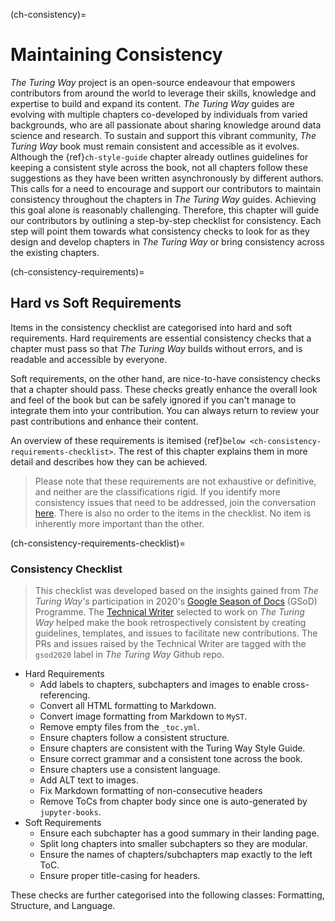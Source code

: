 (ch-consistency)=
# Maintaining Consistency

_The Turing Way_ project is an open-source endeavour that empowers contributors from around the world to leverage their skills, knowledge and expertise to build and expand its content.
_The Turing Way_ guides are evolving with multiple chapters co-developed by individuals from varied backgrounds, who are all passionate about sharing knowledge around data science and research.
To sustain and support this vibrant community, _The Turing Way_ book must remain consistent and accessible as it evolves. 
Although the {ref}`ch-style-guide` chapter already outlines guidelines for keeping a consistent style across the book, not all chapters follow these suggestions as they have been written asynchronously by different authors. 
This calls for a need to encourage and support our contributors to maintain consistency throughout the chapters in _The Turing Way_ guides. 
Achieving this goal alone is reasonably challenging. 
Therefore, this chapter will guide our contributors by outlining a step-by-step checklist for consistency.
Each step will point them towards what consistency checks to look for as they design and develop chapters in _The Turing Way_ or bring consistency across the existing chapters.

(ch-consistency-requirements)=
## Hard vs Soft Requirements

Items in the consistency checklist are categorised into hard and soft requirements. 
Hard requirements are essential consistency checks that a chapter must pass so that _The Turing Way_ builds without errors, and is readable and accessible by everyone.

Soft requirements, on the other hand, are nice-to-have consistency checks that a chapter should pass. 
These checks greatly enhance the overall look and feel of the book but can be safely ignored if you can't manage to integrate them into your contribution.
You can always return to review your past contributions and enhance their content.

An overview of these requirements is itemised {ref}`below <ch-consistency-requirements-checklist>`. The rest of this chapter explains them in more detail and describes how they can be achieved.

> Please note that these requirements are not exhaustive or definitive, and neither are the classifications rigid. 
> If you identify more consistency issues that need to be addressed, join the conversation [here](https://github.com/alan-turing-institute/the-turing-way/issues/1174). 
> There is also no order to the items in the checklist. 
> No item is inherently more important than the other.

(ch-consistency-requirements-checklist)=
### Consistency Checklist

> This checklist was developed based on the insights gained from _The Turing Way's_ participation in 2020's [Google Season of Docs](https://developers.google.com/season-of-docs) (GSoD) Programme.
> The [Technical Writer](https://github.com/paulowoicho) selected to work on _The Turing Way_ helped make the book retrospectively consistent by creating guidelines, templates, and issues to facilitate new contributions.
> The PRs and issues raised by the Technical Writer are tagged with the `gsod2020` label in _The Turing Way_ Github repo.

- Hard Requirements
  - Add labels to chapters, subchapters and images to enable cross-referencing.
  - Convert all HTML formatting to Markdown.
  - Convert image formatting from Markdown to `MyST`.
  - Remove empty files from the `_toc.yml`.
  - Ensure chapters follow a consistent structure.
  - Ensure chapters are consistent with the Turing Way Style Guide.
  - Ensure correct grammar and a consistent tone across the book.
  - Ensure chapters use a consistent language.
  - Add ALT text to images.
  - Fix Markdown formatting of non-consecutive headers
  - Remove ToCs from chapter body since one is auto-generated by `jupyter-books`.
- Soft Requirements
  - Ensure each subchapter has a good summary in their landing page.
  - Split long chapters into smaller subchapters so they are modular.
  - Ensure the names of chapters/subchapters map exactly to the left ToC.
  - Ensure proper title-casing for headers.

These checks are further categorised into the following classes: Formatting, Structure, and Language.
